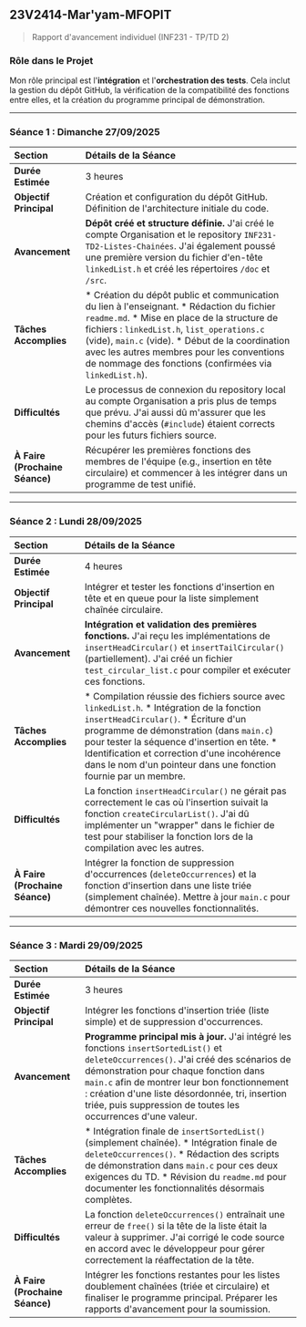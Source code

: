 ## **23V2414-Mar'yam-MFOPIT**

> Rapport d'avancement individuel (INF231 - TP/TD 2)

### **Rôle dans le Projet**

Mon rôle principal est l'**intégration** et l'**orchestration des tests**. Cela inclut la gestion du dépôt GitHub, la vérification de la compatibilité des fonctions entre elles, et la création du programme principal de démonstration.

---

### **Séance 1 : Dimanche 27/09/2025**

| Section | Détails de la Séance |
| :--- | :--- |
| **Durée Estimée** | 3 heures |
| **Objectif Principal** | Création et configuration du dépôt GitHub. Définition de l'architecture initiale du code. |
| **Avancement** | **Dépôt créé et structure définie.** J'ai créé le compte Organisation et le repository `INF231-TD2-Listes-Chainées`. J'ai également poussé une première version du fichier d'en-tête `linkedList.h` et créé les répertoires `/doc` et `/src`. |
| **Tâches Accomplies** | * Création du dépôt public et communication du lien à l'enseignant. * Rédaction du fichier `readme.md`. * Mise en place de la structure de fichiers : `linkedList.h`, `list_operations.c` (vide), `main.c` (vide). * Début de la coordination avec les autres membres pour les conventions de nommage des fonctions (confirmées via `linkedList.h`). |
| **Difficultés** | Le processus de connexion du repository local au compte Organisation a pris plus de temps que prévu. J'ai aussi dû m'assurer que les chemins d'accès (`#include`) étaient corrects pour les futurs fichiers source. |
| **À Faire (Prochaine Séance)** | Récupérer les premières fonctions des membres de l'équipe (e.g., insertion en tête circulaire) et commencer à les intégrer dans un programme de test unifié. |

---

### **Séance 2 : Lundi 28/09/2025**

| Section | Détails de la Séance |
| :--- | :--- |
| **Durée Estimée** | 4 heures |
| **Objectif Principal** | Intégrer et tester les fonctions d'insertion en tête et en queue pour la liste simplement chaînée circulaire. |
| **Avancement** | **Intégration et validation des premières fonctions.** J'ai reçu les implémentations de `insertHeadCircular()` et `insertTailCircular()` (partiellement). J'ai créé un fichier `test_circular_list.c` pour compiler et exécuter ces fonctions. |
| **Tâches Accomplies** | * Compilation réussie des fichiers source avec `linkedList.h`. * Intégration de la fonction `insertHeadCircular()`. * Écriture d'un programme de démonstration (dans `main.c`) pour tester la séquence d'insertion en tête. * Identification et correction d'une incohérence dans le nom d'un pointeur dans une fonction fournie par un membre. |
| **Difficultés** | La fonction `insertHeadCircular()` ne gérait pas correctement le cas où l'insertion suivait la fonction `createCircularList()`. J'ai dû implémenter un "wrapper" dans le fichier de test pour stabiliser la fonction lors de la compilation avec les autres. |
| **À Faire (Prochaine Séance)** | Intégrer la fonction de suppression d'occurrences (`deleteOccurrences`) et la fonction d'insertion dans une liste triée (simplement chaînée). Mettre à jour `main.c` pour démontrer ces nouvelles fonctionnalités. |

---

### **Séance 3 : Mardi 29/09/2025**

| Section | Détails de la Séance |
| :--- | :--- |
| **Durée Estimée** | 3 heures |
| **Objectif Principal** | Intégrer les fonctions d'insertion triée (liste simple) et de suppression d'occurrences. |
| **Avancement** | **Programme principal mis à jour.** J'ai intégré les fonctions `insertSortedList()` et `deleteOccurrences()`. J'ai créé des scénarios de démonstration pour chaque fonction dans `main.c` afin de montrer leur bon fonctionnement : création d'une liste désordonnée, tri, insertion triée, puis suppression de toutes les occurrences d'une valeur. |
| **Tâches Accomplies** | * Intégration finale de `insertSortedList()` (simplement chaînée). * Intégration finale de `deleteOccurrences()`. * Rédaction des scripts de démonstration dans `main.c` pour ces deux exigences du TD. * Révision du `readme.md` pour documenter les fonctionnalités désormais complètes. |
| **Difficultés** | La fonction `deleteOccurrences()` entraînait une erreur de `free()` si la tête de la liste était la valeur à supprimer. J'ai corrigé le code source en accord avec le développeur pour gérer correctement la réaffectation de la tête. |
| **À Faire (Prochaine Séance)** | Intégrer les fonctions restantes pour les listes doublement chaînées (triée et circulaire) et finaliser le programme principal. Préparer les rapports d'avancement pour la soumission. |